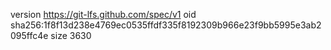 version https://git-lfs.github.com/spec/v1
oid sha256:1f8f13d238e4769ec0535ffdf335f8192309b966e23f9bb5995e3ab2095ffc4e
size 3630
